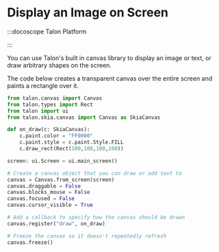 # Display an Image on Screen

:::docoscope Talon Platform

:::

You can use Talon's built in canvas library to display an image or text, or draw arbitrary shapes on the screen.

The code below creates a transparent canvas over the entire screen and paints a rectangle over it.

```python
from talon.canvas import Canvas
from talon.types import Rect
from talon import ui
from talon.skia.canvas import Canvas as SkiaCanvas

def on_draw(c: SkiaCanvas):
    c.paint.color = "FF0000"
    c.paint.style = c.paint.Style.FILL
    c.draw_rect(Rect(100,100,100,100))

screen: ui.Screen = ui.main_screen()

# Create a canvas object that you can draw or add text to
canvas = Canvas.from_screen(screen)
canvas.draggable = False
canvas.blocks_mouse = False
canvas.focused = False
canvas.cursor_visible = True

# Add a callback to specify how the canvas should be drawn
canvas.register("draw", on_draw)

# Freeze the canvas so it doesn't repeatedly refresh
canvas.freeze()
```

